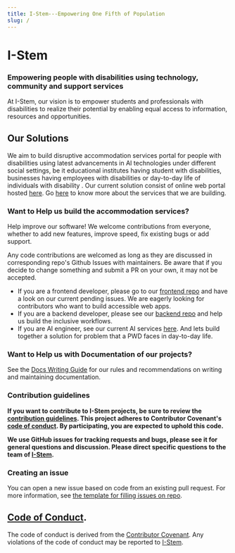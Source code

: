 ```yaml
---
title: I-Stem---Empowering One Fifth of Population
slug: /
---
```


# I-Stem
### Empowering people with disabilities using technology, community and support services

At I-Stem, our vision is to empower students and professionals with disabilities to realize their potential by enabling equal access to information, resources and opportunities.

## Our Solutions

   We aim to build disruptive accommodation services portal for people with disabilities using latest advancements in AI technologies under different social settings, be it educational institutes having student with disabilities, businesses having employees with disabilities or day-to-day life of individuals with disability  . Our current solution consist of online web portal hosted [here](https://portal.istemai.com). Go [here](https://www.istemai.com) to know more about the services that we are building.

### Want to Help us build the accommodation services?

Help improve our software! We welcome contributions from everyone, whether to add new features, improve speed, fix existing bugs or add support.

Any code contributions are welcomed as long as they are discussed in corresponding repo's Github Issues with maintainers. Be aware that if you decide to change something and submit a PR on your own, it may not be accepted.


- If you are a frontend developer, please go to our [frontend repo](https://github.com/I-Stem/frontend) and have a look on our current pending issues. We are eagerly looking for contributors who want to build accessible web apps.
- If you are a backend developer, please see our [backend repo](https://github.com/I-Stem/backend) and help us build the inclusive workflows.
- If you are AI engineer, see our current AI services [here](https://github.com/I-Stem/science). And lets build together a solution for problem that a PWD faces in day-to-day life.

### Want to Help us with Documentation of our projects?

See the [Docs Writing Guide](contributing/writing_guide) for our rules and recommendations on writing and maintaining documentation.


### Contribution guidelines

**If you want to contribute to I-Stem projects, be sure to review the
[contribution guidelines](contributing/index). This project adheres to Contributor Covenant's
[code of conduct](contributing/code_of_conduct). By participating, you are expected to
uphold this code.**

**We use GitHub issues for tracking requests and bugs, please see it for general questions and discussion. Please direct specific questions to the team of [I-Stem](mailto:info@inclusivestem.org).**

### Creating an issue

You can open a new issue based on code from an existing pull request. For more information, see [the template for filling issues on repo](https://github.com/I-Stem/backend).

## [Code of Conduct](contributing/code_of_conduct).

The code of conduct is derived from the [Contributor Covenant](https://www.contributor-covenant.org). Any violations of the code of conduct may be reported to [I-Stem](mailto:info@inclusivestem.org).

